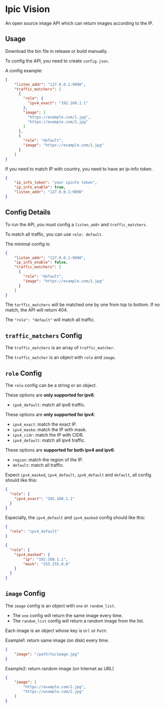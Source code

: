 # Ipic Vision

An open source image API which can return images according to the IP.

## Usage

Download the bin file in release or build manually.

To config the API, you need to create `config.json`.

A config example:

```json
{
    "listen_addr": "127.0.0.1:9090",
    "traffic_matchers": [
      {
        "role": {
          "ipv4_exact": "192.168.1.1"
        },
        "image": [
          "https://example.com/1.jpg",
          "https://example.com/2.jpg"
        ]
      },
      {
        "role": "default",
        "image": "https://example.com/1.jpg"
      }
    ]
}

```

If you need to match IP with country, you need to have an ip-info token.

```json
{
    "ip_info_token": "your ipinfo token",
    "ip_info_enable": true,
    "listen_addr": "127.0.0.1:9090"
}
```

## Config Details

To run the API, you must config a `listen_addr` and `traffic_matchers`.

To match all traffic, you can use `role: default`.

The minimal config is:

```json
{
    "listen_addr": "127.0.0.1:9090",
    "ip_info_enable": false,
    "traffic_matchers": [
      {
        "role": "default",
        "image": "https://example.com/1.jpg"
      }
    ]
}
```

The `tarffic_matchers` will be matched one by one from top to bottom. If no match, the API will return 404.

The `"role": "default"` will match all traffic.

## `traffic_matchers` Config

The `traffic_matchers` is an array of `traffic_matcher`.

The `traffic_matcher` is an object with `role` and `image`.

## `role` Config

The `role` config can be a string or an object.

These options are **only supported for ipv6**:
+ `ipv6_default`: match all ipv6 traffic.

These options are **only supported for ipv4**:

+ `ipv4_exact`: match the exact IP.
+ `ipv4_maske`: match the IP with mask.
+ `ipv4_cidr`: match the IP with CIDR.
+ `ipv4_default`: match all ipv4 traffic.

These options are **supported for both ipv4 and ipv6**:
+ `region`: match the region of the IP.
+ `default`: match all traffic.

Expect `ipv4_masked`, `ipv4_default`, `ipv6_default` and `default`, all config should like this:

```json
{
  "role": {
    "ipv4_exact": "192.168.1.1"
  }
}
```

Especially, the `ipv4_default` and `ipv4_masked` config should like this:

```json
{
  "role": "ipv4_default"
}
```

```json
{
  "role": {
    "ipv4_masked": {
        "ip": "192.168.1.1",
        "mask": "255.255.0.0"
    }
  }
}
```

## `image` Config

The `image` config is an object with `one` or `random_list`.

+ The `one` config will return the same image every time.
+ The `random_list` config will return a random image from the list.

Each image is an object whose key is `Url` or `Path`:

Example1: return same image (on disk) every time.

```json
{
    "image": "/path/to/image.jpg"
}
```

Example2: return random image (on Internet as URL)

```json
{
    "image": [
        "https://example.com/1.jpg",
        "https://example.com/2.jpg"
    ]
}
```